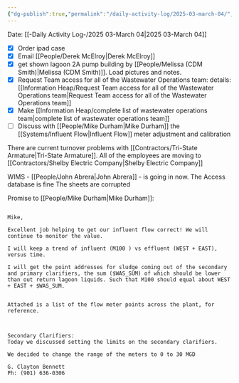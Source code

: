 ```yaml
---
{"dg-publish":true,"permalink":"/daily-activity-log/2025-03-march-04/","noteIcon":"","created":"2025-03-04T07:17:25.259-06:00"}
---
```


Date: [[-Daily Activity Log-/2025 03-March 04\|2025 03-March 04]]
- [x] Order ipad case
- [x] Email [[People/Derek McElroy\|Derek McElroy]]
- [x] get shown lagoon 2A pump building by [[People/Melissa (CDM Smith)\|Melissa (CDM Smith)]]. Load pictures and notes.
- [x] Request Team access for all of the Wastewater Operations team: details: [[Information Heap/Request Team access for all of the Wastewater Operations team\|Request Team access for all of the Wastewater Operations team]]
- [x] Make [[Information Heap/complete list of wastewater operations team\|complete list of wastewater operations team]]
- [ ] Discuss with [[People/Mike Durham\|Mike Durham]] the [[Systems/Influent Flow\|Influent Flow]] meter adjustment and calibration

There are current turnover problems with [[Contractors/Tri-State Armature\|Tri-State Armature]]. All of the employees are moving to [[Contractors/Shelby Electric Company\|Shelby Electric Company]]


WIMS - [[People/John Abrera\|John Abrera]] - is going in now.
The Access database is fine
The sheets are corrupted

Promise to [[People/Mike Durham\|Mike Durham]]:
```
  
Mike,

Excellent job helping to get our influent flow correct! We will continue to monitor the value. 

I will keep a trend of influent (M100 ) vs effluent (WEST + EAST), versus time. 

I will get the point addresses for sludge coming out of the secondary and primary clarifiers, the sum ($WAS_SUM) of which should be lower than out return lagoon liquids. Such that M100 should equal about WEST + EAST + $WAS_SUM.  
  

Attached is a list of the flow meter points across the plant, for reference.

  

Secondary Clarifiers:  
Today we discussed setting the limits on the secondary clarifiers. 

We decided to change the range of the meters to 0 to 30 MGD

G. Clayton Bennett  
Ph: (901) 636-0306
```